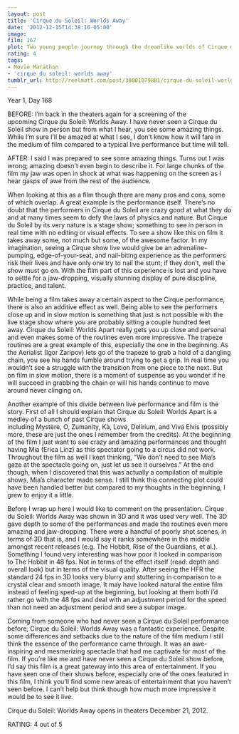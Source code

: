 ```yaml
---
layout: post
title: 'Cirque du Soleil: Worlds Away'
date: '2012-12-15T14:38:16-05:00'
image: 
film: 167
plot: Two young people journey through the dreamlike worlds of Cirque du Soleil to find each other.
rating: 4
tags:
- Movie Marathon
- 'cirque du soleil: worlds away'
tumblr_url: http://reelmatt.com/post/38001079881/cirque-du-soleil-worlds-away
---
```


Year 1, Day 168

BEFORE: I’m back in the theaters again for a screening of the upcoming Cirque du Soleil: Worlds Away. I have never seen a Cirque du Soleil show in person but from what I hear, you see some amazing things. While I’m sure I’ll be amazed at what I see, I don’t know how it will fare in the medium of film compared to a typical live performance but time will tell.

AFTER: I said I was prepared to see some amazing things. Turns out I was wrong; amazing doesn’t even begin to describe it. For large chunks of the film my jaw was open in shock at what was happening on the screen as I hear gasps of awe from the rest of the audience.

When looking at this as a film though there are many pros and cons, some of which overlap. A great example is the performance itself. There’s no doubt that the performers in Cirque du Soleil are crazy good at what they do and at many times seem to defy the laws of physics and nature. But Cirque du Soleil by its very nature is a stage show; something to see in person in real time with no editing or visual effects. To see a show like this on film it takes away some, not much but some, of the awesome factor. In my imagination, seeing a Cirque show live would give be an adrenaline-pumping, edge-of-your-seat, and nail-biting experience as the performers risk their lives and have only one try to nail the stunt; if they don’t, well the show must go on. With the film part of this experience is lost and you have to settle for a jaw-dropping, visually stunning display of pure discipline, practice, and talent.

While being a film takes away a certain aspect to the Cirque performance, there is also an additive effect as well. Being able to see the performers close up and in slow motion is something that just is not possible with the live stage show where you are probably sitting a couple hundred feet away. Cirque du Soleil: Worlds Apart really gets you up close and personal and even makes some of the routines even more impressive. The trapeze routines are a great example of this, especially the one in the beginning. As the Aerialist (Igor Zaripov) lets go of the trapeze to grab a hold of a dangling chain, you see his hands fumble around trying to get a grip. In real time you wouldn’t see a struggle with the transition from one piece to the next. But on film in slow motion, there is a moment of suspense as you wonder if he will succeed in grabbing the chain or will his hands continue to move around never clinging on.

Another example of this divide between live performance and film is the story. First of all I should explain that Cirque du Soleil: Worlds Apart is a medley of a bunch of past Cirque shows including Mystère, O, Zumanity, Kà, Love, Delirium, and Viva Elvis (possibly more, these are just the ones I remember from the credits). At the beginning of the film I just want to see crazy and amazing performances and thought having Mia (Erica Linz) as this spectator going to a circus did not work. Throughout the film as well I kept thinking, “We don’t need to see Mia’s gaze at the spectacle going on, just let us see it ourselves.” At the end though, when I discovered that this was actually a compilation of multiple shows, Mia’s character made sense. I still think this connecting plot could have been handled better but compared to my thoughts in the beginning, I grew to enjoy it a little.

Before I wrap up here I would like to comment on the presentation. Cirque du Soleil: Worlds Away was shown in 3D and it was used very well. The 3D gave depth to some of the performances and made the routines even more amazing and jaw-dropping. There were a handful of poorly shot scenes, in terms of 3D that is, and I would say it ranks somewhere in the middle amongst recent releases (e.g. The Hobbit, Rise of the Guardians, et al.). Something I found very interesting was how poor it looked in comparison to The Hobbit in 48 fps. Not in terms of the effect itself (read: depth and overall look) but in terms of the visual quality. After seeing the HFR the standard 24 fps in 3D looks very blurry and stuttering in comparison to a crystal clear and smooth image. It may have looked natural the entire film instead of feeling sped-up at the beginning, but looking at them both I’d rather go with the 48 fps and deal with an adjustment period for the speed than not need an adjustment period and see a subpar image.

Coming from someone who had never seen a Cirque du Soleil performance before, Cirque du Soleil: Worlds Away was a fantastic experience. Despite some differences and setbacks due to the nature of the film medium I still think the essence of the performance came through. It was an awe-inspiring and mesmerizing spectacle that had me captivate for most of the film. If you’re like me and have never seen a Cirque du Soleil show before, I’d say this film is a great gateway into this area of entertainment. If you have seen one of their shows before, especially one of the ones featured in this film, I think you’ll find some new areas of entertainment that you haven’t seen before. I can’t help but think though how much more impressive it would be to see it live.

Cirque du Soleil: Worlds Away opens in theaters December 21, 2012.

RATING: 4 out of 5
